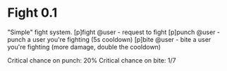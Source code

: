 # Fight 0.1

"Simple" fight system.
[p]fight @user - request to fight
[p]punch @user - punch a user you're fighting (5s cooldown)
[p]bite @user - bite a user you're fighting (more damage, double the cooldown)

Critical chance on punch: 20%
Critical chance on bite: 1/7
